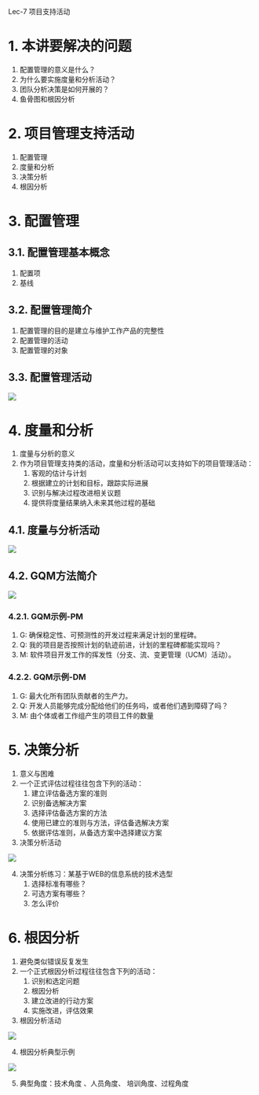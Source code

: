 Lec-7 项目支持活动

# 1. 本讲要解决的问题
1. 配置管理的意义是什么？
2. 为什么要实施度量和分析活动？
3. 团队分析决策是如何开展的？
4. 鱼骨图和根因分析

# 2. 项目管理支持活动
1. 配置管理
2. 度量和分析
3. 决策分析
4. 根因分析

# 3. 配置管理

## 3.1. 配置管理基本概念
1. 配置项
2. 基线

## 3.2. 配置管理简介
1. 配置管理的目的是建立与维护工作产品的完整性
2. 配置管理的活动
3. 配置管理的对象

## 3.3. 配置管理活动
![](https://spricoder.oss-cn-shanghai.aliyuncs.com/2021-software-quality-management/img/lec7/1.png)

# 4. 度量和分析
1. 度量与分析的意义
2. 作为项目管理支持类的活动，度量和分析活动可以支持如下的项目管理活动：
   1. 客观的估计与计划
   2. 根据建立的计划和目标，跟踪实际进展
   3. 识别与解决过程改进相关议题
   4. 提供将度量结果纳入未来其他过程的基础

## 4.1. 度量与分析活动
![](https://spricoder.oss-cn-shanghai.aliyuncs.com/2021-software-quality-management/img/lec7/2.png)

## 4.2. GQM方法简介
![](https://spricoder.oss-cn-shanghai.aliyuncs.com/2021-software-quality-management/img/lec7/3.png)

### 4.2.1. GQM示例-PM
1. G: 确保稳定性、可预测性的开发过程来满足计划的里程碑。
2. Q: 我的项目是否按照计划的轨迹前进，计划的里程碑都能实现吗？
3. M: 软件项目开发工作的挥发性（分支、流、变更管理（UCM）活动）。

### 4.2.2. GQM示例-DM
1. G: 最大化所有团队贡献者的生产力。
2. Q: 开发人员能够完成分配给他们的任务吗，或者他们遇到障碍了吗？
3. M: 由个体或者工作组产生的项目工件的数量

# 5. 决策分析
1. 意义与困难
2. 一个正式评估过程往往包含下列的活动：
   1. 建立评估备选方案的准则
   2. 识别备选解决方案
   3. 选择评估备选方案的方法
   4. 使用已建立的准则与方法，评估备选解决方案
   5. 依据评估准则，从备选方案中选择建议方案
3. 决策分析活动

![](https://spricoder.oss-cn-shanghai.aliyuncs.com/2021-software-quality-management/img/lec7/4.png)

4. 决策分析练习：某基于WEB的信息系统的技术选型
   1. 选择标准有哪些？
   2. 可选方案有哪些？
   3. 怎么评价

# 6. 根因分析
1. 避免类似错误反复发生
2. 一个正式根因分析过程往往包含下列的活动：
   1. 识别和选定问题
   2. 根因分析
   3. 建立改进的行动方案
   4. 实施改进，评估效果
3. 根因分析活动

![](https://spricoder.oss-cn-shanghai.aliyuncs.com/2021-software-quality-management/img/lec7/5.png)

4. 根因分析典型示例

![](https://spricoder.oss-cn-shanghai.aliyuncs.com/2021-software-quality-management/img/lec7/6.png)

5. 典型角度：技术角度 、人员角度、 培训角度、过程角度

